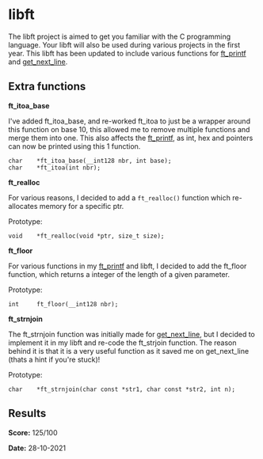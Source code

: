 # libft

The libft project is aimed to get you familiar with the C programming language. Your libft will also be used during various projects in the first year. This libft has been updated to include various functions for [ft_printf](https://github.com/naviisml/ft_printf) and [get_next_line](https://github.com/naviisml/get_next_line).

## Extra functions

**ft_itoa_base**

I've added ft_itoa_base, and re-worked ft_itoa to just be a wrapper around this function on base 10, this allowed me to remove multiple functions and merge them into one. This also affects the [ft_printf](https://github.com/naviisml/ft_printf), as int, hex and pointers can now be printed using this 1 function.

```
char	*ft_itoa_base(__int128 nbr, int base);
char	*ft_itoa(int nbr);
```

**ft_realloc**

For various reasons, I decided to add a `ft_realloc()` function which re-allocates memory for a specific ptr.

Prototype:
```
void	*ft_realloc(void *ptr, size_t size);
```

**ft_floor**

For various functions in my [ft_printf](https://github.com/naviisml/ft_printf) and libft, I decided to add the ft_floor function, which returns a integer of the length of a given parameter.

Prototype:
```
int		ft_floor(__int128 nbr);
```

**ft_strnjoin**

The ft_strnjoin function was initially made for [get_next_line](https://github.com/naviisml/get_next_line), but I decided to implement it in my libft and re-code the ft_strjoin function. The reason behind it is that it is a very useful function as it saved me on get_next_line (thats a hint if you're stuck)!

Prototype:
```
char	*ft_strnjoin(char const *str1, char const *str2, int n);
```

## Results

**Score:** 125/100

**Date:** 28-10-2021
